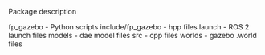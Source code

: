 Package description

fp_gazebo - Python scripts
include/fp_gazebo - hpp files
launch - ROS 2 launch files
models - dae model files
src - cpp files
worlds - gazebo .world files